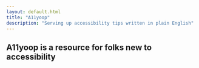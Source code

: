```yaml
---
layout: default.html
title: "A11yoop"
description: "Serving up accessibility tips written in plain English"
---
```


<h2><strong>A11yoop</strong> is a resource for folks new to accessibility</h2>

